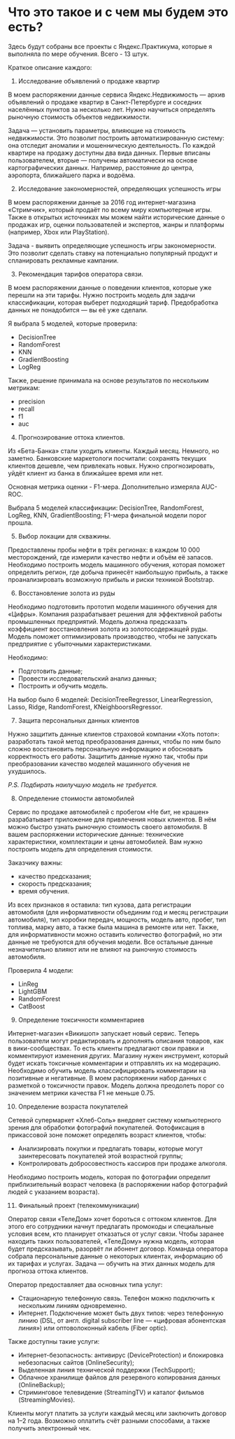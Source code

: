 # Что это такое и с чем мы будем это есть?

Здесь будут собраны все проекты с Яндекс.Практикума, которые я выполняла по мере обучения. Всего - 13 штук.

Краткое описание каждого:

1. Исследование объявлений о продаже квартир

В моем распоряжении данные сервиса Яндекс.Недвижимость — архив объявлений о продаже квартир в Санкт-Петербурге и соседних населённых пунктов за несколько лет. Нужно научиться определять рыночную стоимость объектов недвижимости.

Задача — установить параметры, влияющие на стоимость недвижимости. Это позволит построить автоматизированную систему: она отследит аномалии и мошенническую деятельность. По каждой квартире на продажу доступны два вида данных. Первые вписаны пользователем, вторые — получены автоматически на основе картографических данных. Например, расстояние до центра, аэропорта, ближайшего парка и водоёма.

2. Исследование закономерностей, определяющих успешность игры

В моем распоряжении данные за 2016 год интернет-магазина «Стримчик», который продаёт по всему миру компьютерные игры. Также в открытых источниках мы можем найти исторические данные о продажах игр, оценки пользователей и экспертов, жанры и платформы (например, Xbox или PlayStation).

Задача - выявить определяющие успешность игры закономерности. Это позволит сделать ставку на потенциально популярный продукт и спланировать рекламные кампании.

3. Рекомендация тарифов оператора связи.

В моем распоряжении данные о поведении клиентов, которые уже перешли на эти тарифы. Нужно построить модель для задачи классификации, которая выберет подходящий тариф. Предобработка данных не понадобится — вы её уже сделали.

Я выбрала 5 моделей, которые проверила: 
- DecisionTree
- RandomForest
- KNN
- GradientBoosting
- LogReg
  
Также, решение принимала на основе результатов по нескольким метрикам:
- precision
- recall
- f1
- auc

4. Прогнозирование оттока клиентов.

Из «Бета-Банка» стали уходить клиенты. Каждый месяц. Немного, но заметно. Банковские маркетологи посчитали: сохранять текущих клиентов дешевле, чем привлекать новых. Нужно спрогнозировать, уйдёт клиент из банка в ближайшее время или нет. 

Основная метрика оценки - F1-мера. Дополнительно измеряла AUC-ROC.

Выбрала 5 моделей классификации: DecisionTree, RandomForest, LogReg, KNN, GradientBoosting; F1-мера финальной модели порог прошла.

5. Выбор локации для скважины.

Предоставлены пробы нефти в трёх регионах: в каждом 10 000 месторождений, где измерили качество нефти и объём её запасов. Необходимо построить модель машинного обучения, которая поможет определить регион, где добыча принесёт наибольшую прибыль, а также проанализировать возможную прибыль и риски техникой Bootstrap.

6. Восстановление золота из руды

Необходимо подготовить прототип модели машинного обучения для «Цифры». Компания разрабатывает решения для эффективной работы промышленных предприятий. Модель должна предсказать коэффициент восстановления золота из золотосодержащей руды. Модель поможет оптимизировать производство, чтобы не запускать предприятие с убыточными характеристиками.

Необходимо:
- Подготовить данные;
- Провести исследовательский анализ данных;
- Построить и обучить модель.

На выбор было 6 моделей: DecisionTreeRegressor, LinearRegression, Lasso, Ridge, RandomForest, KNeighboorsRegressor.

7. Защита персональных данных клиентов

Нужно защитить данные клиентов страховой компании «Хоть потоп»: разработать такой метод преобразования данных, чтобы по ним было сложно восстановить персональную информацию и обосновать корректность его работы. Защитить данные нужно так, чтобы при преобразовании качество моделей машинного обучения не ухудшилось.

*P.S. Подбирать наилучшую модель не требуется.*

8. Определение стоимости автомобилей

Сервис по продаже автомобилей с пробегом «Не бит, не крашен» разрабатывает приложение для привлечения новых клиентов. В нём можно быстро узнать рыночную стоимость своего автомобиля. В вашем распоряжении исторические данные: технические характеристики, комплектации и цены автомобилей. Вам нужно построить модель для определения стоимости.

Заказчику важны:
- качество предсказания;
- скорость предсказания;
- время обучения.

Из всех признаков я оставила: тип кузова, дата регистрации автомобиля (для информативности объединим год и месяц регистрации автомобиля), тип коробки передач, мощность, модель авто, пробег, тип топлива, марку авто, а также была машина в ремонте или нет. Также, для информативности можно оставить количество фотографий, но эти данные не требуются для обучения модели. Все остальные данные незначительно влияют или не влияют на рыночную стоимость автомобиля. 

Проверила 4 модели:
- LinReg
- LightGBM
- RandomForest
- CatBoost

9. Определение токсичности комментариев

Интернет-магазин «Викишоп» запускает новый сервис. Теперь пользователи могут редактировать и дополнять описания товаров, как в вики-сообществах. То есть клиенты предлагают свои правки и комментируют изменения других. Магазину нужен инструмент, который будет искать токсичные комментарии и отправлять их на модерацию. Необходимо обучить модель классифицировать комментарии на позитивные и негативные. В моем распоряжении набор данных с разметкой о токсичности правок. Модель должна преодолеть порог со значением метрики качества F1 не меньше 0.75.

10. Определение возраста покупателей

Сетевой супермаркет «Хлеб-Соль» внедряет систему компьютерного зрения для обработки фотографий покупателей. Фотофиксация в прикассовой зоне поможет определять возраст клиентов, чтобы:
- Анализировать покупки и предлагать товары, которые могут заинтересовать покупателей этой возрастной группы;
- Контролировать добросовестность кассиров при продаже алкоголя.

Необходимо построить модель, которая по фотографии определит приблизительный возраст человека (в распоряжении набор фотографий людей с указанием возраста).


11. Финальный проект (телекоммуникации)

Оператор связи «ТелеДом» хочет бороться с оттоком клиентов. Для этого его сотрудники начнут предлагать промокоды и специальные условия всем, кто планирует отказаться от услуг связи. Чтобы заранее находить таких пользователей, «ТелеДому» нужна модель, которая будет предсказывать, разорвёт ли абонент договор. Команда оператора собрала персональные данные о некоторых клиентах, информацию об их тарифах и услугах. Задача — обучить на этих данных модель для прогноза оттока клиентов.

Оператор предоставляет два основных типа услуг:
- Стационарную телефонную связь. Телефон можно подключить к нескольким линиям одновременно.
- Интернет. Подключение может быть двух типов: через телефонную линию (DSL, от англ. digital subscriber line — «цифровая абонентская линия») или оптоволоконный кабель (Fiber optic).

Также доступны такие услуги:
- Интернет-безопасность: антивирус (DeviceProtection) и блокировка небезопасных сайтов (OnlineSecurity);
- Выделенная линия технической поддержки (TechSupport);
- Облачное хранилище файлов для резервного копирования данных (OnlineBackup);
- Стриминговое телевидение (StreamingTV) и каталог фильмов (StreamingMovies).

Клиенты могут платить за услуги каждый месяц или заключить договор на 1–2 года. Возможно оплатить счёт разными способами, а также получить электронный чек.
